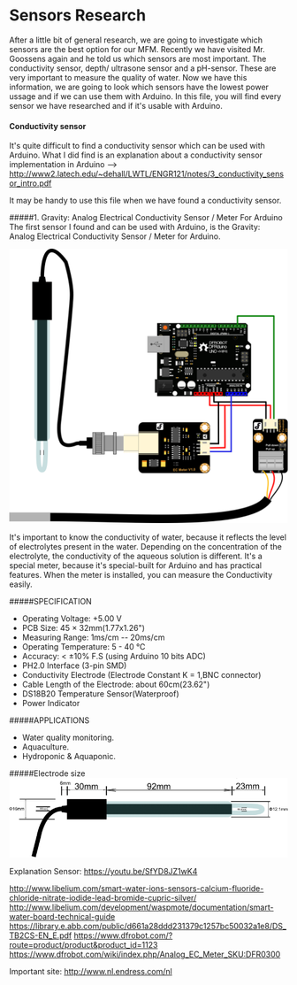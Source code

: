 Sensors Research 
================
After a little bit of general research, we are going to investigate which sensors are the best option for our MFM.
Recently we have visited Mr. Goossens again and he told us which sensors are most important. 
The conductivity sensor, depth/ ultrasone sensor and a pH-sensor. These are very important to measure the quality of water.
Now we have this information, we are going to look which sensors have the lowest power ussage and if we can use them with Arduino.
In this file, you will find every sensor we have researched and if it's usable with Arduino. 

#### Conductivity sensor
It's quite difficult to find a conductivity sensor which can be used with Arduino. What I did find is an explanation about a conductivity sensor implementation in Arduino --> http://www2.latech.edu/~dehall/LWTL/ENGR121/notes/3_conductivity_sensor_intro.pdf 

It may be handy to use this file when we have found a conductivity sensor.

#####1. Gravity: Analog Electrical Conductivity Sensor / Meter For Arduino
The first sensor I found and can be used with Arduino, is the Gravity: Analog Electrical Conductivity Sensor / Meter for Arduino.

![alt text](https://github.com/TimVosch/Aqua/blob/master/Theory/Media/EC%20Meter%20Sys.png)

It's important to know the conductivity of water, because it reflects the level of electrolytes present in the water. 
Depending on the concentration of the electrolyte, the conductivity of the aqueous solution is different. It's a special meter, because it's special-built for Arduino and has practical features. When the meter is installed, you can measure the Conductivity easily. 
 
#####SPECIFICATION
- Operating Voltage: +5.00 V
- PCB Size: 45 × 32mm(1.77x1.26")
- Measuring Range: 1ms/cm -- 20ms/cm
- Operating Temperature: 5 - 40 ℃
- Accuracy: < ±10% F.S (using Arduino 10 bits ADC)
- PH2.0 Interface (3-pin SMD)
- Conductivity Electrode (Electrode Constant K = 1,BNC connector)
- Cable Length of the Electrode: about 60cm(23.62")
- DS18B20 Temperature Sensor(Waterproof)
- Power Indicator

#####APPLICATIONS
- Water quality monitoring.
- Aquaculture.
- Hydroponic & Aquaponic.

#####Electrode size 
![alt text](https://github.com/TimVosch/Aqua/blob/master/Theory/Media/800px-EC_size.png)


Explanation Sensor: https://youtu.be/SfYD8JZ1wK4





http://www.libelium.com/smart-water-ions-sensors-calcium-fluoride-chloride-nitrate-iodide-lead-bromide-cupric-silver/ http://www.libelium.com/development/waspmote/documentation/smart-water-board-technical-guide https://library.e.abb.com/public/d661a28ddd231379c1257bc50032a1e8/DS_TB2CS-EN_E.pdf https://www.dfrobot.com/?route=product/product&product_id=1123 https://www.dfrobot.com/wiki/index.php/Analog_EC_Meter_SKU:DFR0300

Important site: http://www.nl.endress.com/nl




